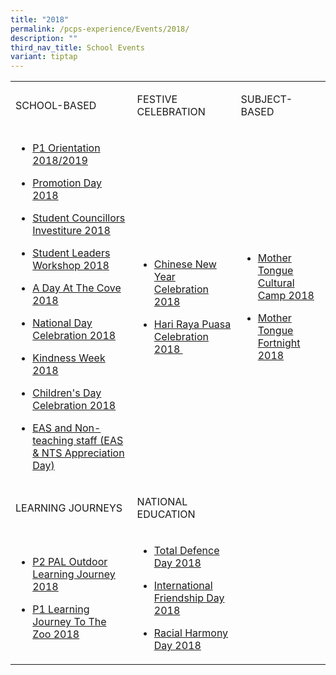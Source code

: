 ```yaml
---
title: "2018"
permalink: /pcps-experience/Events/2018/
description: ""
third_nav_title: School Events
variant: tiptap
---
```

<table style="minWidth: 75px">
<colgroup>
<col>
<col>
<col>
</colgroup>
<tbody>
<tr>
<td rowspan="1" colspan="1">
<p>SCHOOL-BASED</p>
</td>
<td rowspan="1" colspan="1">
<p>FESTIVE CELEBRATION</p>
</td>
<td rowspan="1" colspan="1">
<p>SUBJECT-BASED</p>
</td>
</tr>
<tr>
<td rowspan="1" colspan="1">
<ul data-tight="true" class="tight">
<li>
<p><a href="/2018-events/School-Based/p1-ori/" rel="noopener noreferrer nofollow" target="_blank">P1 Orientation 2018/2019</a>
</p>
</li>
<li>
<p><a href="/2018-events/School-Based/promotion-day/" rel="noopener noreferrer nofollow" target="_blank">Promotion Day 2018</a>
</p>
</li>
<li>
<p><a href="/2018-events/School-Based/student-councillors-investiture/" rel="noopener noreferrer nofollow" target="_blank">Student Councillors Investiture 2018</a>
</p>
</li>
<li>
<p><a href="/2018-events/School-Based/student-leadership-workshop/" rel="noopener noreferrer nofollow" target="_blank">Student Leaders Workshop 2018</a>
</p>
</li>
<li>
<p><a href="2018-events/School-Based/a-day-at-the-cove/" rel="noopener noreferrer nofollow" target="_blank">A Day At The Cove 2018</a>
</p>
</li>
<li>
<p><a href="/2018-events/School-Based/national-day/" rel="noopener noreferrer nofollow" target="_blank">National Day Celebration 2018</a>
</p>
</li>
<li>
<p><a href="/2018-events/School-Based/kindness-week/" rel="noopener noreferrer nofollow" target="_blank">Kindness Week 2018</a>
</p>
</li>
<li>
<p><a href="/2018-events/School-Based/childrens-day/" rel="noopener noreferrer nofollow" target="">Children's Day Celebration 2018</a>
</p>
</li>
<li>
<p><a href="/2018-events/School-Based/eas-and-nts-appreciation-day/" rel="noopener noreferrer nofollow" target="">EAS and Non-teaching staff (EAS &amp; NTS Appreciation Day)</a>
</p>
</li>
</ul>
</td>
<td rowspan="1" colspan="1">
<ul data-tight="true" class="tight">
<li>
<p><a href="/2018-events/Festive-Celebration/cny/" rel="noopener noreferrer nofollow" target="_blank">Chinese New Year Celebration 2018</a>
</p>
</li>
<li>
<p><a href="/2018-events/Festive-Celebration/hrp/" rel="noopener noreferrer nofollow" target="_blank">Hari Raya Puasa Celebration 2018&nbsp;</a>
</p>
</li>
</ul>
</td>
<td rowspan="1" colspan="1">
<ul data-tight="true" class="tight">
<li>
<p><a href="/2018-events/Subject-Based/mt-cultural-camp/" rel="noopener noreferrer nofollow" target="_blank">Mother Tongue Cultural Camp 2018</a>
</p>
</li>
<li>
<p><a href="/2018-events/Subject-Based/mt-fortnight/" rel="noopener noreferrer nofollow" target="_blank">Mother Tongue Fortnight 2018</a>
</p>
</li>
</ul>
</td>
</tr>
<tr>
<td rowspan="1" colspan="1">
<p>LEARNING JOURNEYS</p>
</td>
<td rowspan="1" colspan="1">
<p>NATIONAL EDUCATION</p>
</td>
<td rowspan="1" colspan="1">
<p></p>
</td>
</tr>
<tr>
<td rowspan="1" colspan="1">
<ul data-tight="true" class="tight">
<li>
<p><a href="/2018-events/Learning-Journeys/pal-olj/" rel="noopener noreferrer nofollow" target="_blank">P2 PAL Outdoor Learning Journey 2018</a>
</p>
</li>
<li>
<p><a href="/2018-events/Learning-Journeys/p1-lj-to-the-zoo/" rel="noopener noreferrer nofollow" target="_blank">P1 Learning Journey To The Zoo 2018</a>
</p>
</li>
</ul>
</td>
<td rowspan="1" colspan="1">
<ul data-tight="true" class="tight">
<li>
<p><a href="/2018-events/National-Education/tdd/" rel="noopener noreferrer nofollow" target="_blank">Total Defence Day 2018</a>
</p>
</li>
<li>
<p><a href="/2018-events/National-Education/ifd/" rel="noopener noreferrer nofollow" target="_blank">International Friendship Day 2018</a>
</p>
</li>
<li>
<p><a href="/2018-events/National-Education/rhd/" rel="noopener noreferrer nofollow" target="_blank">Racial Harmony Day 2018</a>
</p>
</li>
</ul>
</td>
<td rowspan="1" colspan="1">
<p></p>
</td>
</tr>
</tbody>
</table>
<p></p>